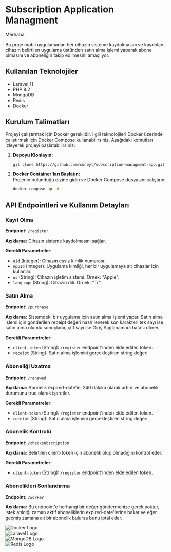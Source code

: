 # Subscription Application Managment

Merhaba,

Bu proje mobil uygulamadan her cihazın sisteme kaydolmasını ve kaydolan cihazın belirtilen uygulama üstünden satın alma işlemi yaparak abone olmasını ve aboneliğin takip edilmesini amaçlıyor.

## Kullanılan Teknolojiler

- Laravel 11
- PHP 8.2
- MongoDB
- Redis
- Docker

## Kurulum Talimatları

Projeyi çalıştırmak için Docker gereklidir. İlgili teknolojileri Docker üzerinde çalıştırmak için Docker Compose kullanabilirsiniz. Aşağıdaki komutları izleyerek projeyi başlatabilirsiniz:

1. **Depoyu Klonlayın:**
    ```bash
    git clone https://github.com/cuneyt/subscription-managment-app.git
    ```
2. **Docker Container'ları Başlatın:**  
   Projenin bulunduğu dizine gidin ve Docker Compose dosyasını çalıştırın:
    ```bash
    docker-compose up -d
    ```

## API Endpointleri ve Kullanım Detayları

### Kayıt Olma

**Endpoint:** `/register`

**Açıklama:** Cihazın sisteme kaydolmasını sağlar.

**Gerekli Parametreler:**

- `uid` (Integer): Cihazın eşsiz kimlik numarası.
- `AppId` (Integer): Uygulama kimliği, her bir uygulamaya ait cihazlar için kullanılır.
- `os` (String): Cihazın işletim sistemi. Örnek: "Apple".
- `language` (String): Cihazın dili. Örnek: "Tr".

### Satın Alma

**Endpoint:** `/purchase`

**Açıklama:** Sistemdeki bir uygulama için satın alma işlemi yapar. Satın alma işlemi için gönderilen receipt değeri hash'lenerek son karakteri tek sayı ise satın alma olumlu sonuçlanır, çift sayı ise Giriş Sağlanamadı hatası döner. 

**Gerekli Parametreler:**

- `client-token` (String): `/register` endpoint'inden elde edilen token.
- `receipt` (String): Satın alma işlemini gerçekleştiren string değeri.

### Aboneliği Uzatma

**Endpoint:** `/renewed`

**Açıklama:** Abonelik expired-date'ini 240 dakika olarak artırır ve abonelik durumunu true olarak işaretler.

**Gerekli Parametreler:**

- `client-token` (String): `/register` endpoint'inden elde edilen token.
- `receipt` (String): Satın alma işlemini gerçekleştiren string değeri.

### Abonelik Kontrolü

**Endpoint:** `/checksubscription`

**Açıklama:** Belirtilen client-token için abonelik olup olmadığını kontrol eder.

**Gerekli Parametreler:**

- `client-token` (String): `/register` endpoint'inden elde edilen token.

### Abonelikleri Sonlandırma

**Endpoint:** `/worker`

**Açıklama:** Bu endpoint'e herhangi bir değer göndermenize gerek yoktur, istek atıldığı zaman aktif aboneliklerin expired-date'lerine bakar ve eğer geçmiş zamana ait bir abonelik bulursa bunu iptal eder.


![Docker Logo](https://www.docker.com/wp-content/uploads/2023/08/logo-guide-logos-1.svg)  
![Laravel Logo](https://picperf.io/https://laravelnews.s3.amazonaws.com/images/laravel-featured.png)  
![MongoDB Logo](https://webassets.mongodb.com/_com_assets/cms/mongodb-logo-rgb-j6w271g1xn.jpg)  
![Redis Logo](https://redis.io/wp-content/uploads/2024/04/Logotype.svg)
